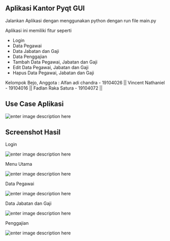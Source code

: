 ## Aplikasi Kantor Pyqt GUI
Jalankan Aplikasi dengan menggunakan python dengan run file main.py

Aplikasi ini memiliki fitur seperti
 - Login
 - Data Pegawai
 - Data Jabatan dan Gaji
 - Data Penggajian
 - Tambah Data Pegawai, Jabatan dan Gaji
 - Edit Data Pegawai, Jabatan dan Gaji
 - Hapus Data Pegawai, Jabatan dan Gaji

Kelompok Bejo, Anggota :
Alfan adi chandra - 19104026 ||
Vincent Nathaniel - 19104016 ||
Fadlan Raka Satura - 19104072 ||

## Use Case Aplikasi
![enter image description here](https://i.ibb.co/nz3zjXJ/Whats-App-Image-2021-07-25-at-11-53-45.jpg)

## Screenshot Hasil
Login

![enter image description here](https://i.ibb.co/Sm3P8RK/Screenshot-283.png)

Menu Utama

![enter image description here](https://i.ibb.co/x53NJMG/Screenshot-284.png)

Data Pegawai

![enter image description here](https://i.im.ge/2021/07/27/ITZCG.gif)

Data Jabatan dan Gaji

![enter image description here](https://i.im.ge/2021/07/27/IoQS8.gif)

Penggajian

![enter image description here](https://i.im.ge/2021/07/27/ITzVy.gif)
